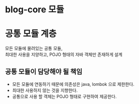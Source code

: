blog-core 모듈
===

# 공통 모듈 계층

모든 모듈에 물려있는 공통 모듈,  
최대한 사용을 지양하고, POJO 형태의 자바 객체만 존재하게 설계

## 공통 모듈이 담당해야 될 책임

- 모든 모듈에 연동하기 때문에 의존성은 java, lombok 으로 제한한다.
- 최대한 사용하지 않는 것을 지향한다.
- 공통으로 사용 할 객체는 POJO 형태로 구현하여 제공한다.
